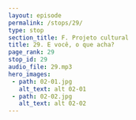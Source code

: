 ```yaml
---
layout: episode
permalink: /stops/29/
type: stop
section_title: F. Projeto cultural
title: 29. E você, o que acha?
page_rank: 29
stop_id: 29
audio_file: 29.mp3
hero_images:
 - path: 02-01.jpg
   alt_text: alt 02-01
 - path: 02-02.jpg
   alt_text: alt 02-02
---
```

